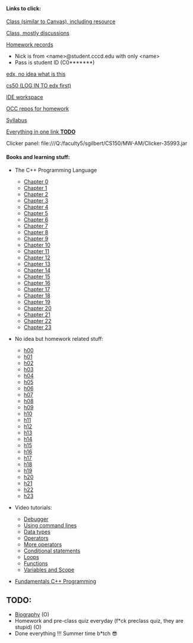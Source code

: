 #### Links to click:

[Class (similar to Canvas), including resource](https://piazza.com/cccd/spring2019/cs150/home)

[Class, mostly discussions](https://piazza.com/class/jq72bngvwwb27r)

[Homework records](http://cs170-console.appspot.com/)

  - Nick is from \<name\>@student.cccd.edu with only \<name\>
  - Pass is student ID (C0*******)
  
[edx, no idea what is this](https://courses.edx.org/u/ttran1412)

[cs50 (LOG IN TO edx first)](https://legacy.cs50.io/ttran1412)

[IDE workspace](https://ide.legacy.cs50.io/ttran1412/ide50)

[OCC repos for homework](https://github.com/occ-cs150/homework-Trung0246)

[Syllabus](http://faculty.orangecoastcollege.edu/sgilbert/CS150S19/index.html)

[Everything in one link **TODO**](javascript:void(0))

Clicker panel: file:///Q:/faculty5/sgilbert/CS150/MW-AM/Clicker-35993.jar

#### Books and learning stuff:

  - The C++ Programming Language
  
    - [Chapter 0](https://drive.google.com/file/d/1_kr1_MMUk7MfeZpuc1o7j2r93w7wzVEe/view)
    - [Chapter 1](https://drive.google.com/file/d/16ELHvI0LGSraBjDacvV8v9ivEKpW1NaT/view)
    - [Chapter 2](https://drive.google.com/file/d/1WHDWSicVYs03aSXaL6pyrbIRX2_p9CLd/view)
    - [Chapter 3](https://drive.google.com/file/d/1ZfBOBkUp35nETNgXBYShKHAaztKy69Qs/view)
    - [Chapter 4](https://drive.google.com/file/d/1lIyEgKyX7Fu6kz0HrUsuSq2d2Zzdd7oP/view)
    - [Chapter 5](https://drive.google.com/file/d/12W150Bfy7pE4Xn2v2SowDN244w9p8HBd/view)
    - [Chapter 6](https://drive.google.com/file/d/1IycJheUcFXE8s_91JZ4o7WCtFnB7Rh3r/view)
    - [Chapter 7](https://drive.google.com/file/d/1VoBWR4VdDvsiK1SHHVPgcWW05WfuEh0O/view)
    - [Chapter 8](https://drive.google.com/file/d/1tYlRMNoAbNS6ZZdOI1Fr9LIq6ac82zf2/view)
    - [Chapter 9](https://drive.google.com/file/d/121BJk2NP8ZhpcaBtnYvs-b9osoMz_Dba/view)
    - [Chapter 10](https://drive.google.com/file/d/1PUuHWd-3NL_hvEgwH-ha7IaeeGb2dbRB/view)
    - [Chapter 11](https://drive.google.com/file/d/1zAMVzGYoV_m-Wv27CiKn_Q1zeKTCCD6C/view)
    - [Chapter 12](https://drive.google.com/file/d/1wyBJQf72w81xnk6di0jTOjmFPEGc3ktK/view)
    - [Chapter 13](https://drive.google.com/file/d/1QXP1PKlyvsVIzm0hpZlFk5eBV-zLxOeV/view)
    - [Chapter 14](https://drive.google.com/file/d/13qb4R3oWJQ3jMU4t2o4HrotvpxYHfR10/view)
    - [Chapter 15](https://drive.google.com/file/d/1kdQ6-xUKB0YVl9n7PjHMihfs1kI6t9FX/view)
    - [Chapter 16](https://drive.google.com/file/d/1hAK8Jqldf3_ZNYmA-6a7LEiIO78zJlo4/view)
    - [Chapter 17](https://drive.google.com/file/d/1FZ4beDWGhHIN5oZ4Dvr_wPaV-BC4AwWg/view)
    - [Chapter 18](https://drive.google.com/file/d/1cjIdUUlnYDuYqK_GJpvU90tOqvsRbABP/view)
    - [Chapter 19](https://drive.google.com/file/d/1VB3kUPCVoAuSCIS8VyWYE6TunZ7EEHxI/view)
    - [Chapter 20](https://drive.google.com/file/d/1983PyMTFFGdyduHTqW-S1ASumwvlR-qY/view)
    - [Chapter 21](https://drive.google.com/file/d/1At6isTDOr6pG5Ufas95SD1LPYjz-f8gY/view)
    - [Chapter 22](https://drive.google.com/file/d/1E0ZR_UM-aO21eiZ_tFC5iIKEQfHfMZE3/view)
    - [Chapter 23](https://drive.google.com/file/d/1qHyQe-ScydCKATftGMNxR3h0o20gm_D6/view)
    
  - No idea but homework related stuff:
  
    - [h00](https://drive.google.com/file/d/1eiMcj7TfPaX1utKbuchlKJemTHomAQtY/view)
    - [h01](https://drive.google.com/file/d/1VL1USLMr8qGFjRgRCamZxFJOVnpmIvLj/view)
    - [h02](https://drive.google.com/file/d/1ovQzeqo5_e2hXEsJa8S0XwboWBNcfwEP/view)
    - [h03](https://drive.google.com/file/d/15HO-tAINRUBhTUUtWj_tbuLmSyXK6ixl/view)
    - [h04](https://drive.google.com/file/d/1IgqUqnib29q7l-b3CJdUaszWnZ_5szN8/view)
    - [h05](https://drive.google.com/file/d/12W150Bfy7pE4Xn2v2SowDN244w9p8HBd/view)
    - [h06](https://drive.google.com/file/d/1vpMKOrRy-wlEMEFQ6FWABr6Bwm3dahrw/view)
    - [h07](https://drive.google.com/file/d/1yoxTDRNIX64bTnH9MGel-AJasU0hnBUb/view)
    - [h08](https://drive.google.com/file/d/1cOlWnHGoFoFSS37y82W478MSZHghnvwi/view)
    - [h09](https://drive.google.com/file/d/15XKx2axtMEAvBukZAKRUiyjdE_7kBY3C/view)
    - [h10](https://drive.google.com/file/d/1fMkkFWbwDFMyb4srKpzvr48Oj1gsh2dx/view)
    - [h11](https://drive.google.com/file/d/1wkRMpmy-gjt9KWz8oUEHoa_Y_Bru8yQy/view)
    - [h12](https://drive.google.com/file/d/1fZvZiqI4-_noBruAyTV5NCsiRUukwtDm/view)
    - [h13](https://drive.google.com/file/d/1ugki9AHTUw5-UEMNMWbXMR5drjMx_12-/view)
    - [h14](https://drive.google.com/file/d/1ys5p0IoW_v4zAmrVPtXHmX8mjw8Kyb60/view)
    - [h15](https://drive.google.com/file/d/1_8gis92BVNDinGraFqqI1BSBRPHfqOQ_/view)
    - [h16](https://drive.google.com/file/d/1T9d9meG3wqnKKfNilTnQshSLH-J5JS4K/view)
    - [h17](https://drive.google.com/file/d/1AiBT3WzT1x0nym_zdILd9bjQA-Qlqk1B/view)
    - [h18](https://drive.google.com/file/d/1BXAtbyo1uT2PLCAxgo2qGdaE8mHYTjdR/view)
    - [h19](https://drive.google.com/file/d/1EsisrSe6GSPO7HMB4eaNU4x1945ceFGH/view)
    - [h20](https://drive.google.com/file/d/1_cpNtIldgfsMkQbRfMOR6EN31XKMfIkl/view)
    - [h21](https://drive.google.com/file/d/1YHiHV83JNs7T13B5oA-C4rID4bzXWkxA/view)
    - [h22](https://drive.google.com/file/d/1WC2MRg7PKWH0Qshvq1kHnhjACSZXYZkA/view)
    - [h23](https://drive.google.com/file/d/1o3G_B4o4b8eAy0PjVF3uDFooOPM0HEqb/view)
    
  - Video tutorials:
  
    - [Debugger](https://www.youtube.com/watch?v=w4TAY2HPLEg)
    - [Using command lines](https://youtu.be/lnYKOnz9ln8)
    - [Data types](https://youtu.be/q6K8KMqt8wQ)
    - [Operators](https://youtu.be/f1xZf4iJDWE)
    - [More operators](https://youtu.be/7apBtlEkJzk)
    - [Conditional statements](https://youtu.be/FqUeHzvci10)
    - [Loops](https://youtu.be/QOvo-xFL9II)
    - [Functions](https://youtu.be/b7-0sb-DV84)
    - [Variables and Scope](https://youtu.be/IQjPKJtYGQk)
    
  
  - [Fundamentals C++ Programming](https://python.cs.southern.edu/cppbook/progcpp.pdf)
  
 
## TODO:

  - [Biography](https://coastdistrict.instructure.com/profile) (O)
  - Homework and pre-class quiz everyday (f\*ck preclass quiz, they are stupid) (O)
  - Done everything !!! Summer time b\*tch 😎
  
  
